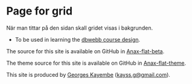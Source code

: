 Page for grid
==============================================

När man tittar på den sidan skall gridet visas i bakgrunden.

* To be used in learning the [dbwebb course design](http://dbwebb.se/design).

The source for this site is available on GitHub in [Anax-flat-beta](https://github.com/gmiak/Anax-flat).

The theme source for this site is available on GitHub in [Anax-flat-theme](https://github.com/gmiak/anax-flat-theme).

This site is produced by [Georges Kayembe](https://dbwebb.se) (kayss.g@gmail.com).
